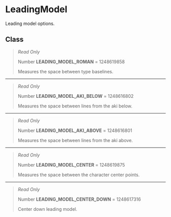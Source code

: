 # LeadingModel
Leading model options.

## Class
> *Read Only* 
> 
> Number **LEADING_MODEL_ROMAN** = 1248619858
> 
> Measures the space between type baselines.
*** 
> *Read Only* 
> 
> Number **LEADING_MODEL_AKI_BELOW** = 1248616802
> 
> Measures the space between lines from the aki below.
*** 
> *Read Only* 
> 
> Number **LEADING_MODEL_AKI_ABOVE** = 1248616801
> 
> Measures the space between lines from the aki above.
*** 
> *Read Only* 
> 
> Number **LEADING_MODEL_CENTER** = 1248619875
> 
> Measures the space between the character center points.
*** 
> *Read Only* 
> 
> Number **LEADING_MODEL_CENTER_DOWN** = 1248617316
> 
> Center down leading model.

